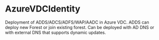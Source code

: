 # AzureVDCIdentity
Deployment of ADDS/ADCS/ADFS/WAP/AADC in Azure VDC. ADDS can deploy new Forest or join existing forest. 
Can be deployed with AD DNS or with external DNS that supports dynamic updates.

